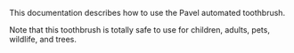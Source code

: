 This documentation describes how to use the Pavel automated 
toothbrush.

Note that this toothbrush is totally safe to use for children, adults, pets, wildlife, and trees.

